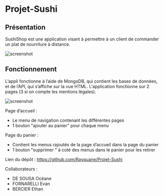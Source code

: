 # Projet-Sushi

## Présentation
SushiShop est une application visant à permettre à un client de commander un plat de nourriture à distance.

![screenshot](https://user-images.githubusercontent.com/78152375/145978823-aac7d44e-eec8-4d3f-aa8f-e3ae9f0435bc.png)

## Fonctionnement
L’appli fonctionne à l’aide de MongoDB, qui contient les bases de données, et de l’API, qui s’affiche sur la vue HTML. 
L'application fonctionne sur 2 pages (3 si on compte les mentions légales).

![screenshot](https://user-images.githubusercontent.com/78152375/145639775-a81ec115-d56f-47c5-a40a-49950525e735.png)

Page d’accueil :
- Le menu de navigation contenant les différentes pages
- 1 bouton "ajouter au panier" pour chaque menu

Page du panier :
- Contient les menus rajoutés de la page d’accueil dans la page du panier
- 1 bouton "supprimer " à coté des menus dans le panier pour les retirer






Lien du dépôt : https://github.com/Rayquane/Projet-Sushi

Collaborateurs :
- DE SOUSA Océane
- FORNARELLI Evan
- BERCIER Ethan
